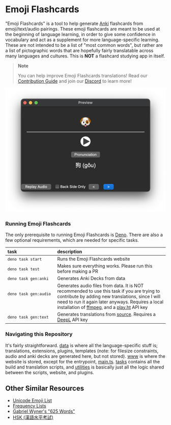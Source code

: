 # Emoji Flashcards

"Emoji Flashcards" is a tool to help generate [Anki](https://apps.ankiweb.net) flashcards from emoji/text/audio pairings. These emoji flashcards are meant to be used at the beginning of language learning, in order to give some confidence in vocabulary and act as a supplement for more language-specific learning. These are not intended to be a list of "most common words", but rather are a list of pictographic words that are hopefully fairly translatable across many languages and cultures. This is **NOT** a flashcard studying app in itself.

> **Note**
>
> You can help improve Emoji Flashcards translations! Read our [Contribution Guide](./.github/CONTRIBUTING.md) and join our [Discord](https://discord.gg/m9WGM2QWBK) to learn more!

![A Generated Anki Flashcard](./screenshots/answer.png)

### Running Emoji Flashcards

The only prerequisite to running Emoji Flashcards is [Deno](https://deno.com/manual/getting_started/installation). There are also a few optional requirements, which are needed for specific tasks.

| task                                   | description                                                                                                                                                                                                                                                                                                         |
| :------------------------------------- | :------------------------------------------------------------------------------------------------------------------------------------------------------------------------------------------------------------------------------------------------------------------------------------------------------------------ |
| `deno task start`                      | Runs the Emoji Flashcards website                                                                                                                                                                                                                                                                                   |
| `deno task test`                       | Makes sure everything works. Please run this before making a PR                                                                                                                                                                                                                                                     |
| `deno task gen:anki`                   | Generates Anki Decks from data                                                                                                                                                                                                                                                                                      |
| `deno task gen:audio` <img width=400/> | Generates audio files from data. It is NOT recommended to use this task if you are trying to contribute by adding new translations, since I will need to run it again later anyways. Requires a local installation of [ffmpeg](https://ffmpeg.org), and a [play.ht](https://play.ht) API key |
| `deno task gen:text`                   | Generates translations from [source](./data/source.json). Requires a [DeepL](https://www.deepl.com/pro-api) API key                                                                                                                                                                                                 |

### Navigating this Repository

It's fairly straightforward. [data](./data) is where all the language-specific stuff is; translations, extensions, plugins, templates (note: for filesize constraints, audio and anki decks are generated here, but not stored). [www](./www) is where the website is stored, except for the entrypoint, [main.ts](./main.ts). [tasks](./tasks) contains all the build and translation scripts, and [utilities](./utilities) is basically just all the logic shared between the scripts, website, and plugins.

## Other Similar Resources

- [Unicode Emoji List](https://unicode.org/emoji/charts/full-emoji-list.html)
- [Frequency Lists](https://en.m.wiktionary.org/wiki/Wiktionary:Frequency_lists/English)
- [Gabriel Wyner's "625 Words"](https://fluent-forever.com/wp-content/uploads/2014/05/625-List-Thematic.pdf)
- [HSK (漢語水平考試)](https://mandarinbean.com/new-hsk-vocabulary/)
